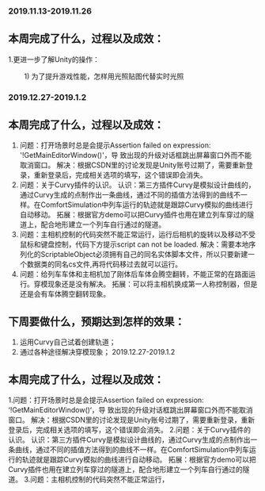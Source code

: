 ### 2019.11.13-2019.11.26

## 本周完成了什么，过程以及成效：
1.更进一步了解Unity的操作：

     1) 为了提升游戏性能，怎样用光照贴图代替实时光照

### 2019.12.27-2019.1.2
## 本周完成了什么，过程以及成效：
1. 问题：打开场景时总是会提示Assertion failed on expression: '!GetMainEditorWindow()'，导 致出现的升级对话框跳出屏幕窗口外而不能取消窗口。
   解决：根据CSDN里的讨论发现是Unity账号过期了，需要重新登录，重新登录后，完成相关选项的填写，这个错误即会消失。
2. 问题：关于Curvy插件的认识。
   认识：第三方插件Curvy是模拟设计曲线的，通过Curvy生成的点制作出一条曲线，通过不同的插值方法得到的曲线不一样。在ComfortSimulation中列车运行的轨迹就是跟踪Curvy模拟的曲线进行自动移动。
   拓展：根据官方demo可以把Curvy插件也用在建立列车穿过的隧道上，配合地形建立一个列车自行通过的隧道。
3. 问题：主相机控制的代码突然不能正常运行，运行后相机的旋转以及移动不受鼠标和键盘控制，代码下方提示script can not be loaded.
   解决：需要本地序列化的ScriptableObject必须拥有自己的同名实体脚本文件，所以只要新建一个数据类的同名cs文件,再将代码移过去就可以运行。
4. 问题：给列车车体和主相机加了刚体后车体会腾空翻转，不能正常的在路面运行。穿模现象还是没有解决。
   拓展：可以将主相机换成第一人称控制器，但是还是会有车体腾空翻转现象。
   

## 下周要做什么，预期达到怎样的效果：
1.	运用Curvy自己试着创建轨道；
2.	通过各种途径解决穿模现象；
2019.12.27-2019.1.2

## 本周完成了什么，过程以及成效：
1.问题：打开场景时总是会提示Assertion failed on expression: ‘!GetMainEditorWindow()‘，导 致出现的升级对话框跳出屏幕窗口外而不能取消窗口。 解决：根据CSDN里的讨论发现是Unity账号过期了，需要重新登录，重新登录后，完成相关选项的填写，这个错误即会消失。
2.问题：关于Curvy插件的认识。 认识：第三方插件Curvy是模拟设计曲线的，通过Curvy生成的点制作出一条曲线，通过不同的插值方法得到的曲线不一样。在ComfortSimulation中列车运行的轨迹就是跟踪Curvy模拟的曲线进行自动移动。 拓展：根据官方demo可以把Curvy插件也用在建立列车穿过的隧道上，配合地形建立一个列车自行通过的隧道。
3.问题：主相机控制的代码突然不能正常运行，
